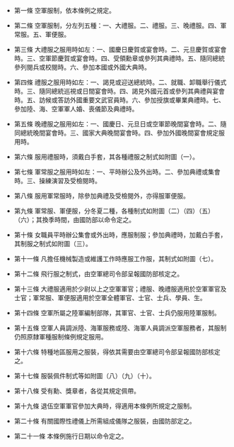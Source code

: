 * 第一條 空軍服制，依本條例之規定。

* 第二條 空軍服制，分左列五種：一、大禮服。二、禮服。三、晚禮服。四、軍常服。五、軍便服。

* 第三條 大禮服之服用時如左：一、國慶日慶賀或宴會時。二、元旦慶賀或宴會時。三、空軍節慶賀或宴會時。四、受領勳章或參列其典禮時。五、隨同總統參列閱兵或校閱時。六、參加本國或外國大典時。

* 第四條 禮服之服用時如左：一、謁見或迎送總統時。二、就職、卸職舉行儀式時。三、隨同總統巡視或日間宴會時。四、謁見外國元首或參列其典禮與宴會時。五、訪候或答訪外國重要文武官員時。六、參加授旗或畢業典禮時。七、參加陸、海、空軍軍人婚、喪儀節及典禮時。

* 第五條 晚禮服之服用如左：一、國慶日、元旦日或空軍節晚間宴會時。二、隨同總統晚間宴會時。三、國家大典晚間宴會時。四、參加外國晚間宴會規定服用時。

* 第六條 服用禮服時，須戴白手套，其各種禮服之制式如附圖（一）。

* 第七條 軍常服之服用時如左：一、平時辦公及外出時。二、參加典禮或集會時。三、操練演習及受檢閱時。

* 第八條 服用軍常服時，除參加典禮及受檢閱外，亦得服軍便服。

* 第九條 軍常服、軍便服，分冬夏二種，各種制式如附圖（二）（四）（五）（六）；其換季時間，由國防部以命令定之。

* 第十條 女職員平時辦公集會或外出時，應服制服；參加典禮時，加戴白手套，其制服之制式如附圖（三）。

* 第十一條 凡擔任機械製造或維護工作時應服工作服，其制式如附圖（七）。

* 第十二條 飛行服之制式，由空軍總司令部呈報國防部核定之。

* 第十三條 大禮服適用於少尉以上之空軍軍官；禮服、晚禮服適用於空軍軍官及士官；軍常服、軍便服適用於空軍全體軍官、士官、士兵、學員、生。

* 第十四條 空軍所屬之陸軍編制部隊，其軍官、士官、士兵仍服用陸軍服制。

* 第十五條 空軍人員調派陸、海軍服務或陸、海軍人員調派空軍服務者，其服制仍照原隸軍種服制條例規定服用。

* 第十六條 特種地區服用之服裝，得依其需要由空軍總司令部呈報國防部核定之。

* 第十七條 服裝佩件制式等如附圖（八）（九）（十）。

* 第十八條 受有勳、獎章者，各從其規定佩帶。

* 第十九條 退伍空軍軍官參加大典時，得適用本條例所規定之服制。

* 第二十條 有關國際性禮儀上所需組成儀隊之服裝，由國防部定之。

* 第二十一條 本條例施行日期以命令定之。

